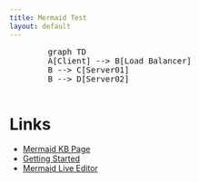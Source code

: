 ```yaml
---
title: Mermaid Test
layout: default
---
```


  <pre class="mermaid">
        graph TD
        A[Client] --> B[Load Balancer]
        B --> C[Server01]
        B --> D[Server02]
  </pre>
  <script type="module">
    import mermaid from 'https://cdn.jsdelivr.net/npm/mermaid@10/dist/mermaid.esm.min.mjs';
    mermaid.initialize({ startOnLoad: true });
  </script>

# Links

* [Mermaid KB Page](/pages/Mermaid.html")
* [Getting Started](https://mermaid.js.org/intro/getting-started.html)
* [Mermaid Live Editor](https://mermaid.live/)

